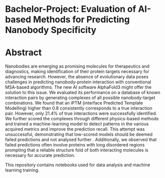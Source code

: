 # Bachelor-Project: Evaluation of AI-based Methods for Predicting Nanobody Specificity

# Abstract
Nanobodies are emerging as promising molecules for therapeutics and diagnostics, making identification of their protein targets necessary for advancing research. However, the absence of evolutionary data poses challenges in predicting nanobody-protein interaction with conventional MSA-based algorithms. The new AI software AlphaFold3 might offer the solution to this issue. We evaluated its performance on a database of known interaction pairs by generating complexes of all possible nanobody-target combinations. We found that an iPTM (interface Predicted Template Modelling) higher than 0.8 consistently corresponds to a true interaction pair. However, only 21.4% of true interactions were successfully identified. We further scored the complexes through different physics-based methods and trained a machine-learning model to detect patterns in the various acquired metrics and improve the prediction recall. This attempt was unsuccessful, demonstrating that low-scored models should be deemed failed predictions and not analysed further . Additionally, we observed that failed predictions often involve proteins with long disordered regions prompting that a reliable structure fold of both interacting molecules is necessary for accurate prediction.

This repository contains notebooks used for data analysis and machine learning training.
